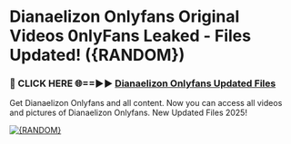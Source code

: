# Dianaelizon Onlyfans Original Videos 0nlyFans Leaked - Files Updated! ({RANDOM})

<h3>🔴 CLICK HERE 🌐==►► <a href="https://betterlinks.top/A2PfLJ" rel="nofollow">Dianaelizon Onlyfans Updated Files</a></h3>

Get Dianaelizon Onlyfans and all content. Now you can access all videos and pictures of Dianaelizon Onlyfans. New Updated Files 2025!

[![{RANDOM}](https://i.imgur.com/ppqm5kG.gif)](https://betterlinks.top/A2PfLJ)